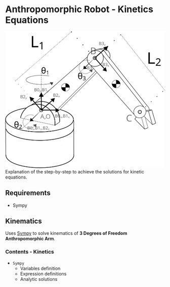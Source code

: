 # Anthropomorphic Robot - Kinetics Equations

![Robot](antropo.svg)
Explanation of the step-by-step to achieve the solutions for kinetic equations.

## Requirements

* Sympy

## Kinematics

Uses [Sympy](http://www.sympy.org/pt/index.html) to solve kinematics of **3 Degrees of Freedom Anthropomorphic Arm**.

### Contents - Kinetics

* `Sympy`
  * Variables definition
  * Expression definitions
  * Analytic solutions